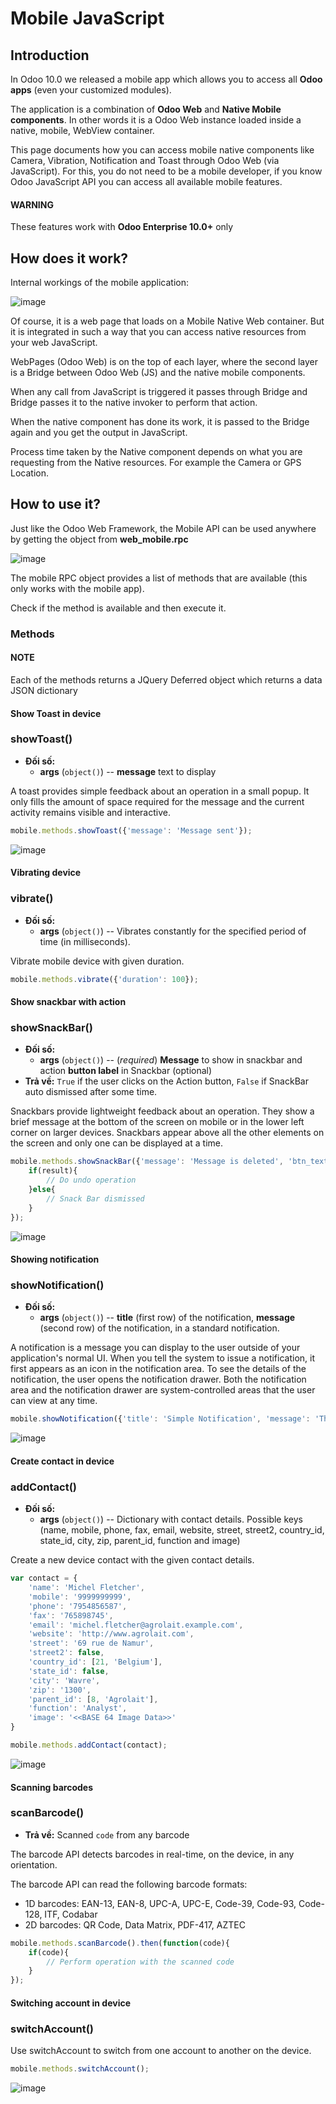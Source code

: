<a id="reference-mobile"></a>

# Mobile JavaScript

## Introduction

In Odoo 10.0 we released a mobile app which allows you to access all **Odoo apps**
(even your customized modules).

The application is a combination of **Odoo Web** and **Native Mobile components**. In other words it
is a Odoo Web instance loaded inside a native, mobile, WebView container.

This page documents how you can access mobile native components like Camera,
Vibration, Notification and Toast through Odoo Web (via JavaScript). For this, you
do not need to be a mobile developer, if you know Odoo JavaScript API you can
access all available mobile features.

#### WARNING
These features work with **Odoo Enterprise 10.0+** only

## How does it work?

Internal workings of the mobile application:

![image](../../../.gitbook/assets/mobile_working.jpg)

Of course, it is a web page that loads on a Mobile Native Web container. But it
is integrated in such a way that you can access native resources from your web
JavaScript.

WebPages (Odoo Web) is on the top of each layer, where the second layer is a Bridge
between Odoo Web (JS) and the native mobile components.

When any call from JavaScript is triggered it passes through Bridge and Bridge
passes it to the native invoker to perform that action.

When the native component has done its work, it is passed to the Bridge again and
you get the output in JavaScript.

Process time taken by the Native component depends on what you are requesting
from the Native resources. For example the Camera or GPS Location.

## How to use it?

Just like the Odoo Web Framework, the Mobile API can be used anywhere by getting the object from
**web_mobile.rpc**

![image](../../../.gitbook/assets/odoo_mobile_api.png)

The mobile RPC object provides a list of methods that are available (this only works with the mobile
app).

Check if the method is available and then execute it.

### Methods

#### NOTE
Each of the methods returns a JQuery Deferred object which returns
a data JSON dictionary

#### Show Toast in device

### showToast()

* **Đối số:**
  * **args** (`object()`) -- **message** text to display

A toast provides simple feedback about an operation in a small popup. It only
fills the amount of space required for the message and the current activity
remains visible and interactive.

```javascript
mobile.methods.showToast({'message': 'Message sent'});
```

![image](../../../.gitbook/assets/toast.png)

#### Vibrating device

### vibrate()

* **Đối số:**
  * **args** (`object()`) -- Vibrates constantly for the specified period of time
    (in milliseconds).

Vibrate mobile device with given duration.

```javascript
mobile.methods.vibrate({'duration': 100});
```

#### Show snackbar with action

### showSnackBar()

* **Đối số:**
  * **args** (`object()`) -- (*required*) **Message** to show in snackbar and action **button label** in Snackbar (optional)
* **Trả về:**
  `True` if the user clicks on the Action button, `False` if SnackBar auto dismissed after some time.

Snackbars provide lightweight feedback about an operation. They show a brief
message at the bottom of the screen on mobile or in the lower left corner on larger devices.
Snackbars appear above all the other elements on the screen and only one can be
displayed at a time.

```javascript
mobile.methods.showSnackBar({'message': 'Message is deleted', 'btn_text': 'Undo'}).then(function(result){
    if(result){
        // Do undo operation
    }else{
        // Snack Bar dismissed
    }
});
```

![image](../../../.gitbook/assets/snackbar.png)

#### Showing notification

### showNotification()

* **Đối số:**
  * **args** (`object()`) -- **title** (first row) of the notification, **message** (second row) of the notification, in a standard notification.

A notification is a message you can display to the user outside of your
application's normal UI. When you tell the system to issue a notification, it
first appears as an icon in the notification area. To see the details of the
notification, the user opens the notification drawer. Both the notification
area and the notification drawer are system-controlled areas that the user can
view at any time.

```javascript
mobile.showNotification({'title': 'Simple Notification', 'message': 'This is a test for a simple notification'})
```

![image](../../../.gitbook/assets/mobile_notification.png)

#### Create contact in device

### addContact()

* **Đối số:**
  * **args** (`object()`) -- Dictionary with contact details. Possible keys (name, mobile, phone, fax, email, website, street, street2, country_id, state_id, city, zip, parent_id, function and image)

Create a new device contact with the given contact details.

```javascript
var contact = {
    'name': 'Michel Fletcher',
    'mobile': '9999999999',
    'phone': '7954856587',
    'fax': '765898745',
    'email': 'michel.fletcher@agrolait.example.com',
    'website': 'http://www.agrolait.com',
    'street': '69 rue de Namur',
    'street2': false,
    'country_id': [21, 'Belgium'],
    'state_id': false,
    'city': 'Wavre',
    'zip': '1300',
    'parent_id': [8, 'Agrolait'],
    'function': 'Analyst',
    'image': '<<BASE 64 Image Data>>'
}

mobile.methods.addContact(contact);
```

![image](../../../.gitbook/assets/mobile_contact_create.png)

#### Scanning barcodes

### scanBarcode()

* **Trả về:**
  Scanned `code` from any barcode

The barcode API detects barcodes in real-time, on the device, in any orientation.

The barcode API can read the following barcode formats:

* 1D barcodes: EAN-13, EAN-8, UPC-A, UPC-E, Code-39, Code-93, Code-128, ITF, Codabar
* 2D barcodes: QR Code, Data Matrix, PDF-417, AZTEC

```javascript
mobile.methods.scanBarcode().then(function(code){
    if(code){
        // Perform operation with the scanned code
    }
});
```

#### Switching account in device

### switchAccount()

Use switchAccount to switch from one account to another on the device.

```javascript
mobile.methods.switchAccount();
```

![image](../../../.gitbook/assets/mobile_switch_account.png)
